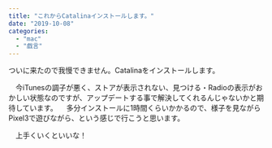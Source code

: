 ```yaml
---
title: "これからCatalinaインストールします。"
date: "2019-10-08"
categories: 
  - "mac"
  - "戯言"
---
```


ついに来たので我慢できません。Catalinaをインストールします。

　今iTunesの調子が悪く、ストアが表示されない、見つける・Radioの表示がおかしい状態なのですが、アップデートする事で解決してくれるんじゃないかと期待しています。 　多分インストールに1時間くらいかかるので、様子を見ながらPixel3で遊びながら、という感じで行こうと思います。

　上手くいくといいな！
